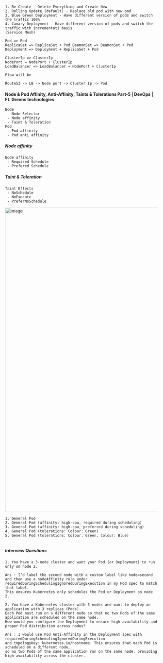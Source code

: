 ```

1. Re-Create - Delete Everything and Create New
2. Rolling Update (default) - Replace old pod with new pod
3. Blue Green Deployment - Have different version of pods and switch the traffic 100%
4. Canary Deployment - Have different version of pods and switch the traffic with incrementati basis
(Service Mesh)

Pod => Pod
ReplicaSet => ReplicaSet + Pod DeamonSet => DeamonSet + Pod
Deployment => Deployment + ReplicaSet + Pod

ClusterIp => ClusterIp
NodePort = NodePort + ClusterIp
LoadBalancer => LoadBalancer + NodePort + ClusterIp

```

```
Flow will be

Route53 -> LB -> Node port -> Cluster Ip -> Pod 
```

#### Node & Pod Affinity, Anti-Affinity, Taints & Tolerations Part-5 | DevOps | Ft. Greens technologies

```
Node
 - Node Selector
 - Node affinity  
 - Taint & Toleration
Pod
 - Pod affinity
 - Pod anti affinity
```
##### Node affinity 
```
Node affinity
 - Required Schedule
 - Prefered Schedule
```
##### Taint & Toleration
```
Taint Effects
 - NoSchedule
 - NoExecute
 - PreferNoSchedule
```
<img width="1588" height="1002" alt="image" src="https://github.com/user-attachments/assets/41f57d11-ca64-4f8d-89c3-286a010c6b9d" />

```
1. General Pod
2. General Pod (affinity: high-cpu, required during scheduling)
3. General Pod (affinity: high-cpu, preferred during scheduling)
4. General Pod (tolerations: Colour: Green)
5. General Pod (tolerations: Colour: Green, Colour: Blue)


```
##### Interview Questions
```
1. You have a 3-node cluster and want your Pod (or Deployment) to run only on node 2.

Ans : I’d label the second node with a custom label like node=second and then use a nodeAffinity rule under
requiredDuringSchedulingIgnoredDuringExecution in my Pod spec to match that label. 
This ensures Kubernetes only schedules the Pod or Deployment on node 2.

2. You have a Kubernetes cluster with 5 nodes and want to deploy an application with 3 replicas (Pods).
Each Pod must run on a different node so that no two Pods of the same application are scheduled on the same node.
How would you configure the Deployment to ensure high availability and proper Pod distribution across nodes?

Ans : I would use Pod Anti-Affinity in the Deployment spec with requiredDuringSchedulingIgnoredDuringExecution 
and topologyKey: kubernetes.io/hostname. This ensures that each Pod is scheduled on a different node, 
so no two Pods of the same application run on the same node, providing high availability across the cluster.
```


